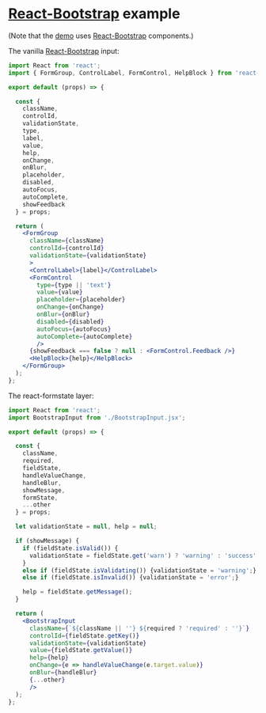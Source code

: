 # [React-Bootstrap](https://react-bootstrap.github.io/) example

(Note that the [demo](https://dtrelogan.github.io/react-formstate-demo/) uses [React-Bootstrap](https://react-bootstrap.github.io/) components.)

The vanilla [React-Bootstrap](https://react-bootstrap.github.io/) input:

```jsx
import React from 'react';
import { FormGroup, ControlLabel, FormControl, HelpBlock } from 'react-bootstrap';

export default (props) => {

  const {
    className,
    controlId,
    validationState,
    type,
    label,
    value,
    help,
    onChange,
    onBlur,
    placeholder,
    disabled,
    autoFocus,
    autoComplete,
    showFeedback
  } = props;

  return (
    <FormGroup
      className={className}
      controlId={controlId}
      validationState={validationState}
      >
      <ControlLabel>{label}</ControlLabel>
      <FormControl
        type={type || 'text'}
        value={value}
        placeholder={placeholder}
        onChange={onChange}
        onBlur={onBlur}
        disabled={disabled}
        autoFocus={autoFocus}
        autoComplete={autoComplete}
        />
      {showFeedback === false ? null : <FormControl.Feedback />}
      <HelpBlock>{help}</HelpBlock>
    </FormGroup>
  );
};
```

The react-formstate layer:

```jsx
import React from 'react';
import BootstrapInput from './BootstrapInput.jsx';

export default (props) => {

  const {
    className,
    required,
    fieldState,
    handleValueChange,
    handleBlur,
    showMessage,
    formState,
    ...other
  } = props;

  let validationState = null, help = null;

  if (showMessage) {
    if (fieldState.isValid()) {
      validationState = fieldState.get('warn') ? 'warning' : 'success';
    }
    else if (fieldState.isValidating()) {validationState = 'warning';}
    else if (fieldState.isInvalid()) {validationState = 'error';}

    help = fieldState.getMessage();
  }

  return (
    <BootstrapInput
      className={`${className || ''} ${required ? 'required' : ''}`}
      controlId={fieldState.getKey()}
      validationState={validationState}
      value={fieldState.getValue()}
      help={help}
      onChange={e => handleValueChange(e.target.value)}
      onBlur={handleBlur}
      {...other}
      />
  );
};
```
